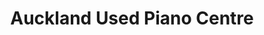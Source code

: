 ---
title: "Auckland Used Piano Centre"
url: /auckland/auckland-used-piano-centre/
shop: Instrumente
---
